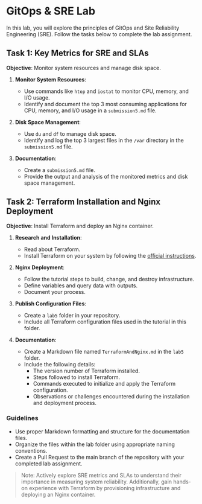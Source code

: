 # GitOps & SRE Lab

In this lab, you will explore the principles of GitOps and Site Reliability Engineering (SRE). Follow the tasks below to complete the lab assignment.

## Task 1: Key Metrics for SRE and SLAs

**Objective**: Monitor system resources and manage disk space.

1. **Monitor System Resources**:
   - Use commands like `htop` and `iostat` to monitor CPU, memory, and I/O usage.
   - Identify and document the top 3 most consuming applications for CPU, memory, and I/O usage in a `submission5.md` file.

2. **Disk Space Management**:
   - Use `du` and `df` to manage disk space.
   - Identify and log the top 3 largest files in the `/var` directory in the `submission5.md` file.

3. **Documentation**:
   - Create a `submission5.md` file.
   - Provide the output and analysis of the monitored metrics and disk space management.

## Task 2: Terraform Installation and Nginx Deployment

**Objective**: Install Terraform and deploy an Nginx container.

1. **Research and Installation**:
   - Read about Terraform.
   - Install Terraform on your system by following the [official instructions](https://developer.hashicorp.com/terraform/tutorials/docker-get-started).

2. **Nginx Deployment**:
   - Follow the tutorial steps to build, change, and destroy infrastructure.
   - Define variables and query data with outputs.
   - Document your process.

3. **Publish Configuration Files**:
   - Create a `lab5` folder in your repository.
   - Include all Terraform configuration files used in the tutorial in this folder.

4. **Documentation**:
   - Create a Markdown file named `TerraformAndNginx.md` in the `lab5` folder.
   - Include the following details:
     - The version number of Terraform installed.
     - Steps followed to install Terraform.
     - Commands executed to initialize and apply the Terraform configuration.
     - Observations or challenges encountered during the installation and deployment process.

### Guidelines

- Use proper Markdown formatting and structure for the documentation files.
- Organize the files within the lab folder using appropriate naming conventions.
- Create a Pull Request to the main branch of the repository with your completed lab assignment.

> Note: Actively explore SRE metrics and SLAs to understand their importance in measuring system reliability. Additionally, gain hands-on experience with Terraform by provisioning infrastructure and deploying an Nginx container.
